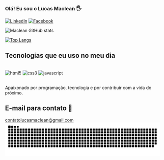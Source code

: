 ### Olá! Eu sou o Lucas Maclean 🖐️

[![LinkedIn](https://img.shields.io/badge/LinkedIn-0077B5?style=for-the-badge&logo=linkedin&logoColor=white)](https://www.linkedin.com/in/lucas-maclean-031205256/)
[![Facebook](https://img.shields.io/badge/Facebook-1877F2?style=for-the-badge&logo=facebook&logoColor=white)](https://www.facebook.com/lcsmcln/)

![Maclean GitHub stats](https://github-readme-stats.vercel.app/api?username=osmaclean&show_icons=true&theme=merko&locale=pt-br)

[![Top Langs](https://github-readme-stats.vercel.app/api/top-langs/?username=osmaclean&layout=compact)](https://github.com/osmaclean/github-readme-stats)

## Tecnologias que eu uso no meu dia

<div style="display: inline_block"></br>
    <img align="center" alt="html5" src="https://img.shields.io/badge/HTML5-E34F26?style=for-the-badge&logo=html5&logoColor=white" />
    <img align="center" alt="css3" src="https://img.shields.io/badge/CSS3-1572B6?style=for-the-badge&logo=css3&logoColor=white" />
    <img align="center" alt="javascript" src="https://img.shields.io/badge/JavaScript-F7DF1E?style=for-the-badge&logo=javascript&logoColor=black" />
</div></br>

Apaixonado por programação, tecnologia e por contribuir com a vida do próximo.

## E-mail para contato 📧

contatolucasmaclean@gmail.com
![Snake animation](https://github.com/osmaclean/osmaclean/blob/output/github-contribution-grid-snake.svg)

